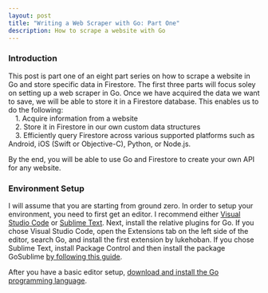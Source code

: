 ```yaml
---
layout: post
title: "Writing a Web Scraper with Go: Part One"
description: How to scrape a website with Go
---
```


### Introduction

This post is part one of an eight part series on how to scrape a website in Go and store specific data in Firestore. The first three parts will focus soley on setting up a web scraper in Go. Once we have acquired the data we want to save, we will be able to store it in a Firestore database. This enables us to do the following:  
  	&emsp;1. Acquire information from a website  
  	&emsp;2. Store it in Firestore in our own custom data structures  
  	&emsp;3. Efficiently query Firestore across various supported platforms such as Android, iOS (Swift or Objective-C), Python, or Node.js.

By the end, you will be able to use Go and Firestore to create your own API for any website.

### Environment Setup

I will assume that you are starting from ground zero. In order to setup your environment, you need to first get an editor. I recommend either [Visual Studio Code](https://code.visualstudio.com/) or [Sublime Text](https://www.sublimetext.com/). Next, install the relative plugins for Go. If you chose Visual Studio Code, open the Extensions tab on the left side of the editor, search Go, and install the first extension by lukehoban. If you chose Sublime Text, install Package Control and then install the package GoSublime [by following this guide](http://www.techinfected.net/2017/06/install-and-use-package-control-sublime-text.html). 

After you have a basic editor setup, [download and install the Go programming language](https://golang.org/dl/).

